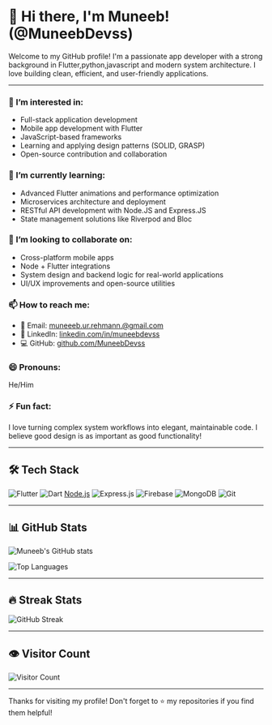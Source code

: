 # 👋 Hi there, I'm Muneeb! (@MuneebDevss)

Welcome to my GitHub profile! I'm a passionate app developer with a strong background in  Flutter,python,javascript and modern system architecture. I love building clean, efficient, and user-friendly applications.

---

### 👀 I’m interested in:
- Full-stack application development
- Mobile app development with Flutter
- JavaScript-based frameworks 
- Learning and applying design patterns (SOLID, GRASP)
- Open-source contribution and collaboration

### 🌱 I’m currently learning:
- Advanced Flutter animations and performance optimization
- Microservices architecture and deployment
- RESTful API development with Node.JS and Express.JS
- State management solutions like Riverpod and Bloc

### 💞️ I’m looking to collaborate on:
- Cross-platform mobile apps
- Node + Flutter integrations
- System design and backend logic for real-world applications
- UI/UX improvements and open-source utilities

### 📫 How to reach me:
- 📧 Email: muneeeb.ur.rehmann.@gmail.com
- 💼 LinkedIn: [linkedin.com/in/muneebdevss](https://www.linkedin.com/in/muneeb-ur-rehman-971b42313/)
- 💻 GitHub: [github.com/MuneebDevss](https://github.com/MuneebDevss)

### 😄 Pronouns:
He/Him

### ⚡ Fun fact:
I love turning complex system workflows into elegant, maintainable code. I believe good design is as important as good functionality!

---

## 🛠️ Tech Stack

![Flutter](https://img.shields.io/badge/Flutter-02569B?style=for-the-badge&logo=flutter&logoColor=white)
![Dart](https://img.shields.io/badge/Dart-0175C2?style=for-the-badge&logo=dart&logoColor=white)
[Node.js](https://img.shields.io/badge/Node.js-339933?style=for-the-badge&logo=nodedotjs&logoColor=white)
![Express.js](https://img.shields.io/badge/Express.js-000000?style=for-the-badge&logo=express&logoColor=white)
![Firebase](https://img.shields.io/badge/Firebase-FFCA28?style=for-the-badge&logo=firebase&logoColor=black)
![MongoDB](https://img.shields.io/badge/MongoDB-47A248?style=for-the-badge&logo=mongodb&logoColor=white)
![Git](https://img.shields.io/badge/Git-F05032?style=for-the-badge&logo=git&logoColor=white)

---

## 📊 GitHub Stats

![Muneeb's GitHub stats](https://github-readme-stats.vercel.app/api?username=MuneebDevss&show_icons=true&theme=tokyonight)

![Top Languages](https://github-readme-stats.vercel.app/api/top-langs/?username=MuneebDevss&layout=compact&theme=tokyonight)

---

## 🔥 Streak Stats

![GitHub Streak](https://github-readme-streak-stats.herokuapp.com/?user=MuneebDevss&theme=tokyonight)

---

## 👁️ Visitor Count

![Visitor Count](https://komarev.com/ghpvc/?username=MuneebDevss&color=blue)

---

Thanks for visiting my profile! Don't forget to ⭐️ my repositories if you find them helpful!
